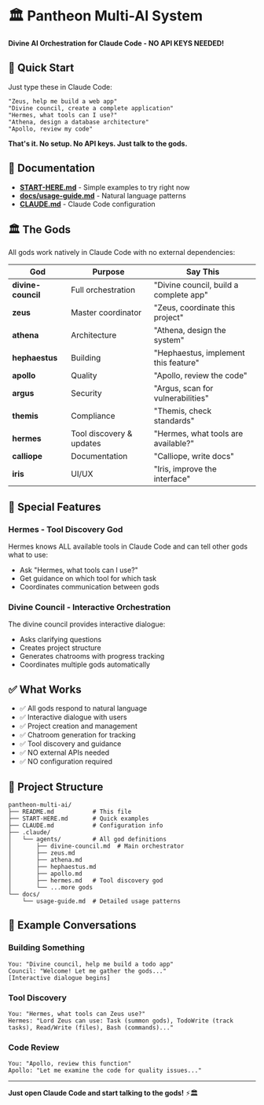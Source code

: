 # 🏛️ Pantheon Multi-AI System

**Divine AI Orchestration for Claude Code - NO API KEYS NEEDED!**

## 🚀 Quick Start

Just type these in Claude Code:

```
"Zeus, help me build a web app"
"Divine council, create a complete application"
"Hermes, what tools can I use?"
"Athena, design a database architecture"
"Apollo, review my code"
```

**That's it. No setup. No API keys. Just talk to the gods.**

## 📖 Documentation

- **[START-HERE.md](START-HERE.md)** - Simple examples to try right now
- **[docs/usage-guide.md](docs/usage-guide.md)** - Natural language patterns
- **[CLAUDE.md](CLAUDE.md)** - Claude Code configuration

## 🏛️ The Gods

All gods work natively in Claude Code with no external dependencies:

| God | Purpose | Say This |
|-----|---------|----------|
| **divine-council** | Full orchestration | "Divine council, build a complete app" |
| **zeus** | Master coordinator | "Zeus, coordinate this project" |
| **athena** | Architecture | "Athena, design the system" |
| **hephaestus** | Building | "Hephaestus, implement this feature" |
| **apollo** | Quality | "Apollo, review the code" |
| **argus** | Security | "Argus, scan for vulnerabilities" |
| **themis** | Compliance | "Themis, check standards" |
| **hermes** | Tool discovery & updates | "Hermes, what tools are available?" |
| **calliope** | Documentation | "Calliope, write docs" |
| **iris** | UI/UX | "Iris, improve the interface" |

## 🔧 Special Features

### Hermes - Tool Discovery God
Hermes knows ALL available tools in Claude Code and can tell other gods what to use:
- Ask "Hermes, what tools can I use?"
- Get guidance on which tool for which task
- Coordinates communication between gods

### Divine Council - Interactive Orchestration
The divine council provides interactive dialogue:
- Asks clarifying questions
- Creates project structure
- Generates chatrooms with progress tracking
- Coordinates multiple gods automatically

## ✅ What Works

- ✅ All gods respond to natural language
- ✅ Interactive dialogue with users
- ✅ Project creation and management
- ✅ Chatroom generation for tracking
- ✅ Tool discovery and guidance
- ✅ NO external APIs needed
- ✅ NO configuration required

## 📁 Project Structure

```
pantheon-multi-ai/
├── README.md           # This file
├── START-HERE.md       # Quick examples
├── CLAUDE.md           # Configuration info
├── .claude/            
│   └── agents/         # All god definitions
│       ├── divine-council.md  # Main orchestrator
│       ├── zeus.md
│       ├── athena.md
│       ├── hephaestus.md
│       ├── apollo.md
│       ├── hermes.md   # Tool discovery god
│       └── ...more gods
└── docs/               
    └── usage-guide.md  # Detailed usage patterns
```

## 🎯 Example Conversations

### Building Something
```
You: "Divine council, help me build a todo app"
Council: "Welcome! Let me gather the gods..."
[Interactive dialogue begins]
```

### Tool Discovery
```
You: "Hermes, what tools can Zeus use?"
Hermes: "Lord Zeus can use: Task (summon gods), TodoWrite (track tasks), Read/Write (files), Bash (commands)..."
```

### Code Review
```
You: "Apollo, review this function"
Apollo: "Let me examine the code for quality issues..."
```

---

**Just open Claude Code and start talking to the gods!** ⚡🏛️